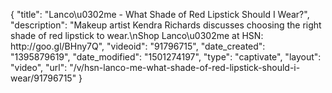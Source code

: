 {
    "title": "Lanco\u0302me - What Shade of Red Lipstick Should I Wear?",
    "description": "Makeup artist Kendra Richards discusses choosing the right shade of red lipstick to wear.\nShop Lanco\u0302me at HSN:  http:\/\/goo.gl\/BHny7Q",
    "videoid": "91796715",
    "date_created": "1395879619",
    "date_modified": "1501274197",
    "type": "captivate",
    "layout": "video",
    "url": "\/v\/hsn-lanco-me-what-shade-of-red-lipstick-should-i-wear\/91796715"
}